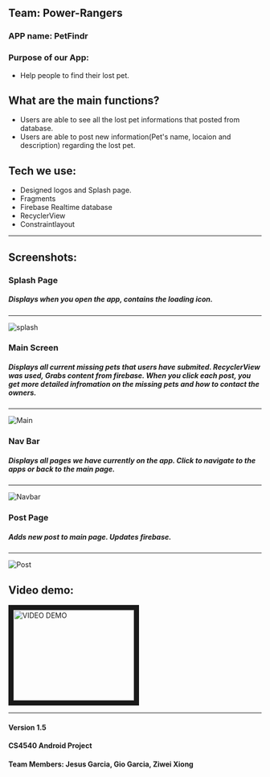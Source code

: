 Team: Power-Rangers
---
 
### APP name: PetFindr

### Purpose of our App:
* Help people to find their lost pet.

## What are the main functions?
 * Users are able to see all the lost pet informations that posted from database.
 * Users are able to post new information(Pet's name, locaion and description) regarding the lost pet.


## Tech we use:
* Designed logos and Splash page.
* Fragments
* Firebase Realtime database
* RecyclerView
* Constraintlayout
____
## Screenshots:

### Splash Page
##### Displays when you open the app, contains the loading icon. 
___
![splash](https://github.com/giodude074/power-rangers/raw/images/splash.png) 

### Main Screen
##### Displays all current missing pets that users have submited. RecyclerView was used, Grabs content from firebase. When you click each post, you get more detailed infromation on the missing pets and how to contact the owners.
___
![Main](https://github.com/giodude074/power-rangers/raw/images/main_fragment.PNG)

### Nav Bar
##### Displays all pages we have currently on the app. Click to navigate to the apps or back to the main page.
___
![Navbar](https://github.com/giodude074/power-rangers/raw/images/navbar.PNG )

### Post Page
##### Adds new post to main page. Updates firebase.
___
![Post](https://github.com/giodude074/power-rangers/raw/images/new_post.PNG) 


## Video demo:
<a href="http://www.youtube.com/watch?feature=player_embedded&v=YOUTUBE_VIDEO_ID_HERE
" target="_blank"><img src="http://img.youtube.com/vi/YOUTUBE_VIDEO_ID_HERE/0.jpg" 
alt="VIDEO DEMO" width="240" height="180" border="10" /></a>



-------
#### Version 1.5
#### CS4540 Android Project
#### Team Members: Jesus Garcia, Gio Garcia, Ziwei Xiong

